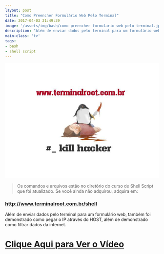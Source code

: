 ```yaml
---
layout: post
title: "Como Preencher Formulário Web Pelo Terminal"
date: 2017-04-03 21:49:39
image: '/assets/img/bash/como-preencher-formulario-web-pelo-terminal.jpg'
description: "Além de enviar dados pelo terminal para um formulário web, também foi demonstrado como pegar o IP através do HOST."
main-class: 'tv'
tags:
- bash
- shell script
---
```


![Como Preencher Formulário Web Pelo Terminal](/assets/img/bash/como-preencher-formulario-web-pelo-terminal.jpg "Como Preencher Formulário Web Pelo Terminal")

> Os comandos e arquivos estão no diretório do curso de Shell Script que foi atualizado. Se você ainda não adquirou, adquira em: 
### <http://www.terminalroot.com.br/shell>

Além de enviar dados pelo terminal para um formulário web, também foi demonstrado como pegar o IP através do HOST, além de demonstrado como filtrar dados da internet.


# [Clique Aqui para Ver o Vídeo](https://www.youtube.com/watch?v=ofXt14uzFCo)


<script async src="https://pagead2.googlesyndication.com/pagead/js/adsbygoogle.js"></script>

<!-- Informat -->
<ins class="adsbygoogle"
 style="display:block"
 data-ad-client="ca-pub-2838251107855362"
 data-ad-slot="2327980059"
 data-ad-format="auto"
 data-full-width-responsive="true"></ins>

<script>
(adsbygoogle = window.adsbygoogle || []).push({});
</script>

